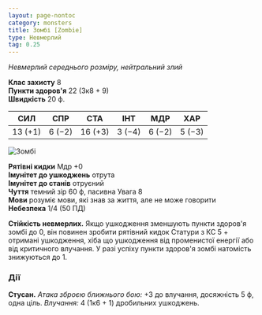 ```yaml
---
layout: page-nontoc
category: monsters
title: Зомбі [Zombie]
type: Невмерлий
tag: 0.25
---
```


_Невмерлий середнього розміру, нейтральний злий_

**Клас захисту** 8     
**Пункти здоров'я** 22 (3к8 + 9)    
**Швидкість** 20 ф.

| СИЛ     | СПР    | СТА     | ІНТ    | МДР    | ХАР    |
| ------- | ------ | ------- | ------ | ------ | ------ |
| 13 (+1) | 6 (−2) | 16 (+3) | 3 (−4) | 6 (−2) | 5 (−3) |

![Зомбі](https://www.dndbeyond.com/avatars/thumbnails/30836/823/1000/1000/638063945376881949.png)

**Рятівні кидки** Мдр +0    
**Імунітет до ушкоджень** отрута    
**Імунітет до станів** отруєний    
**Чуття** темний зір 60 ф, пасивна Увага 8    
**Мови** розуміє мови, які знав за життя, але не може говорити    
**Небезпека** 1/4 (50 ПД)

**Стійкість невмерлих.** Якщо ушкодження зменшують пункти здоров'я зомбі до 0, він повинен зробити рятівний кидок Статури з КС 5 + отримані ушкодження, хіба що ушкодження від променистої енергії або від критичного влучання. У разі успіху пункти здоров'я зомбі натомість знижуються до 1.

### Дії
**Стусан.** _Атака зброєю ближнього бою:_ +3 до влучання, досяжність 5 ф, одна ціль. _Влучання:_ 4 (1к6 + 1) дробильних ушкоджень.
